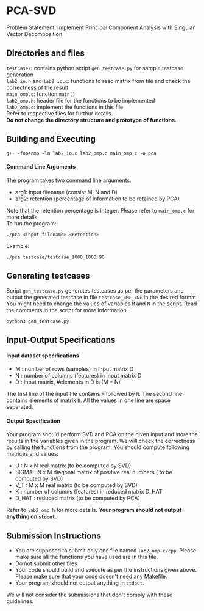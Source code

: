 # PCA-SVD

Problem Statement: Implement Principal Component Analysis with Singular Vector Decomposition

## Directories and files
`testcase/`: contains python script `gen_testcase.py` for sample testcase generation  
`lab2_io.h` and `lab2_io.c`: functions to read matrix from file and check the correctness of the result  
`main_omp.c`: function `main()`  
`lab2_omp.h`: header file for the functions to be implemented  
`lab2_omp.c`: implement the functions in this file  
Refer to respective files for furthur details.  
**Do not change the directory structure and prototype of functions.**

## Building and Executing
```
g++ -fopenmp -lm lab2_io.c lab2_omp.c main_omp.c -o pca
```
#### Command Line Arguments
The program takes two command line arguments:
- arg1: input filename (consist M, N and D)  
- arg2: retention (percentage of information to be retained by PCA) 

Note that the retention percentage is integer.  Please refer to `main_omp.c` for more details.  
To run the program:
```
./pca <input filename> <retention>
```
Example:
```
./pca testcase/testcase_1000_1000 90
```

## Generating testcases
Script `gen_testcase.py` generates testcases as per the parameters and output the generated testcase in file `testcase_<M>_<N>` in the desired format. You might need to change the values of variables `M` and `N` in the script. Read the comments in the script for more information.
```
python3 gen_testcase.py
```

## Input-Output Specifications
#### Input dataset specifications
- M : number of rows (samples) in input matrix D
- N : number of columns (features) in input matrix D
- D : input matrix, #elements in D is (M * N)

The first line of the input file contains `M` followed by `N`. The second line contains elements of matrix `D`. All the values in one line are space separated.  

#### Output Specification
Your program should perform SVD and PCA on the given input and store the results in the variables given in the program. We will check the correctness by calling the functions from the program. You should compute following matrices and values:  
- U : N x N real matrix (to be computed by SVD)
- SIGMA : N x M diagonal matrix of positive real numbers ( to be computed by SVD)
- V_T : M x M real matrix (to be computed by SVD)
- K : number of columns (features) in reduced matrix D_HAT
- D_HAT : reduced matrix (to be computed by PCA)

Refer to `lab2_omp.h` for more details. **Your program should not output anything on `stdout`.**  

## Submission Instructions
- You are supposed to submit only one file named `lab2_omp.c/cpp`. Please make sure all the functions you have used are in this file.
- Do not submit other files
- Your code should build and execute as per the instructions given above. Please make sure that your code doesn't need any Makefile.
- Your program should not output anything in `stdout`.

We will not consider the submissions that don't comply with these guidelines.
